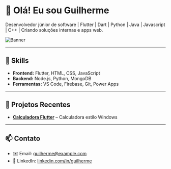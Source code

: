 # 👋 Olá! Eu sou Guilherme

Desenvolvedor júnior de software | Flutter | Dart | Python | Java | Javascript | C++ | Criando soluções internas e apps web.

![Banner](https://media.giphy.com/media/WrUOlEoYhJ6wog4hCJ/giphy.gif)

---

## 🚀 Skills

- **Frontend:** Flutter, HTML, CSS, JavaScript  
- **Backend:** Node.js, Python, MongoDB  
- **Ferramentas:** VS Code, Firebase, Git, Power Apps  

--- 

## 📂 Projetos Recentes

- **[Calculadora Flutter](https://github.com/Guilherme-GVMB/Calculadora---dart)** – Calculadora estilo Windows



---

## 📫 Contato

- ✉️ Email: guilherme@example.com  
- 🔗 LinkedIn: [linkedin.com/in/guilherme](https://www.linkedin.com/in/guilherme)  
